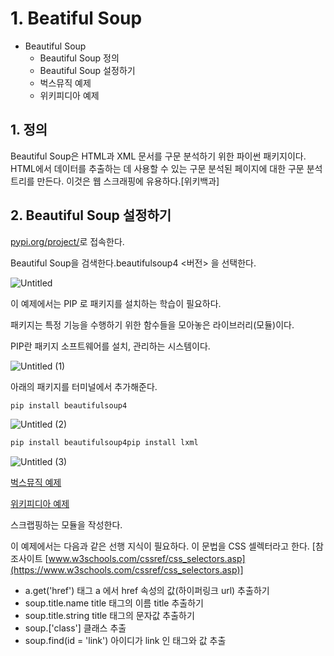 # 1. Beatiful Soup
- Beautiful Soup
    - Beautiful Soup 정의
    - Beautiful Soup 설정하기
    - 벅스뮤직 예제
    - 위키피디아 예제


## 1. 정의

Beautiful Soup은 HTML과 XML 문서를 구문 분석하기 위한 파이썬 패키지이다. HTML에서 데이터를 추출하는 데 사용할 수 있는 구문 분석된 페이지에 대한 구문 분석 트리를 만든다. 이것은 웹 스크래핑에 유용하다.[위키백과]

## 2. Beautiful Soup 설정하기

[pypi.org/project/](https://pypi.org/)로 접속한다.

Beautiful Soup을 검색한다.beautifulsoup4 <버전> 을 선택한다.

![Untitled](https://user-images.githubusercontent.com/58289110/117743190-467abf80-b241-11eb-9435-b3c0b141242b.png)

이 예제에서는 PIP 로 패키지를 설치하는 학습이 필요하다.

패키지는 특정 기능을 수행하기 위한 함수들을 모아놓은 라이브러리(모듈)이다.

PIP란 패키지 소프트웨어를 설치, 관리하는 시스템이다.

![Untitled (1)](https://user-images.githubusercontent.com/58289110/117743193-47abec80-b241-11eb-988f-0737603e9d23.png)

아래의 패키지를 터미널에서 추가해준다.

```jsx
pip install beautifulsoup4
```

![Untitled (2)](https://user-images.githubusercontent.com/58289110/117743196-48448300-b241-11eb-8931-b32672923006.png)

```jsx
pip install beautifulsoup4pip install lxml
```

![Untitled (3)](https://user-images.githubusercontent.com/58289110/117743197-48dd1980-b241-11eb-8fb2-8049a24f95cd.png)

[벅스뮤직 예제](https://music.bugs.co.kr/chart/track/realtime/total?chartdate=20181124&charthour=10music.bugs.co.kr/chart/track/day/total?chartdate=20210505)

[위키피디아 예제](http://dh.aks.ac.kr/Encyves/wiki/index.php/%EC%A1%B0%EC%84%A0_%EC%84%B8%EC%A2%85)

스크랩핑하는 모듈을 작성한다.

이 예제에서는 다음과 같은 선행 지식이 필요하다. 이 문법을 CSS 셀렉터라고 한다. [참조사이트 [www.w3schools.com/cssref/css_selectors.asp](https://www.w3schools.com/cssref/css_selectors.asp)]

- a.get('href') 태그 a 에서 href 속성의 값(하이퍼링크 url) 추출하기
- soup.title.name title 태그의 이름 title 추출하기
- soup.title.string title 태그의 문자값 추출하기
- soup.['class'] 클래스 추출
- soup.find(id = 'link') 아이디가 link 인 태그와 값 추출
